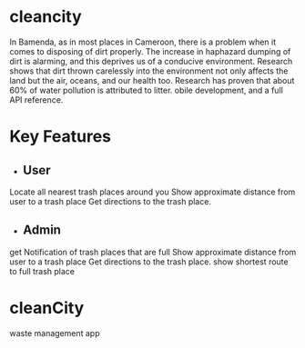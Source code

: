 # cleancity

In Bamenda, as in most places in Cameroon, there is a problem when it comes to disposing of dirt properly.
The increase in haphazard dumping of dirt is alarming, and this deprives us of a conducive environment.
Research shows that dirt thrown carelessly into the environment not only affects the land but the air, oceans, and our health too.
Research has proven that about 60% of water pollution is attributed to litter. obile development, and a full API reference.

# Key Features
- ## User
Locate all nearest trash places around you
Show approximate distance from user to a trash place
Get directions to the trash place.
- ## Admin
get Notification of trash places that are full
Show approximate distance from user to a trash place
Get directions to the trash place.
show shortest route to full trash place

# cleanCity
waste management app
